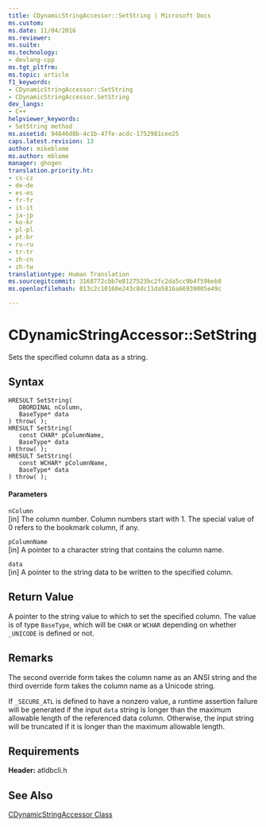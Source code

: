 ```yaml
---
title: CDynamicStringAccessor::SetString | Microsoft Docs
ms.custom: 
ms.date: 11/04/2016
ms.reviewer: 
ms.suite: 
ms.technology:
- devlang-cpp
ms.tgt_pltfrm: 
ms.topic: article
f1_keywords:
- CDynamicStringAccessor::SetString
- CDynamicStringAccessor.SetString
dev_langs:
- C++
helpviewer_keywords:
- SetString method
ms.assetid: 94846d8b-4c1b-47fe-acdc-1752981cee25
caps.latest.revision: 13
author: mikeblome
ms.author: mblome
manager: ghogen
translation.priority.ht:
- cs-cz
- de-de
- es-es
- fr-fr
- it-it
- ja-jp
- ko-kr
- pl-pl
- pt-br
- ru-ru
- tr-tr
- zh-cn
- zh-tw
translationtype: Human Translation
ms.sourcegitcommit: 3168772cbb7e8127523bc2fc2da5cc9b4f59beb8
ms.openlocfilehash: 013c2c10160e243c8dc11da5816a66939005e49c

---
```

# CDynamicStringAccessor::SetString
Sets the specified column data as a string.  
  
## Syntax  
  
```  
HRESULT SetString(  
   DBORDINAL nColumn,  
   BaseType* data  
) throw( );  
HRESULT SetString(  
   const CHAR* pColumnName,  
   BaseType* data  
) throw( );  
HRESULT SetString(  
   const WCHAR* pColumnName,  
   BaseType* data  
) throw( );  
```  
  
#### Parameters  
 `nColumn`  
 [in] The column number. Column numbers start with 1. The special value of 0 refers to the bookmark column, if any.  
  
 `pColumnName`  
 [in] A pointer to a character string that contains the column name.  
  
 `data`  
 [in] A pointer to the string data to be written to the specified column.  
  
## Return Value  
 A pointer to the string value to which to set the specified column. The value is of type `BaseType`, which will be `CHAR` or `WCHAR` depending on whether `_UNICODE` is defined or not.  
  
## Remarks  
 The second override form takes the column name as an ANSI string and the third override form takes the column name as a Unicode string.  
  
 If `_SECURE_ATL` is defined to have a nonzero value, a runtime assertion failure will be generated if the input `data` string is longer than the maximum allowable length of the referenced data column. Otherwise, the input string will be truncated if it is longer than the maximum allowable length.  
  
## Requirements  
 **Header:** atldbcli.h  
  
## See Also  
 [CDynamicStringAccessor Class](../../data/oledb/cdynamicstringaccessor-class.md)


<!--HONumber=Jan17_HO2-->


